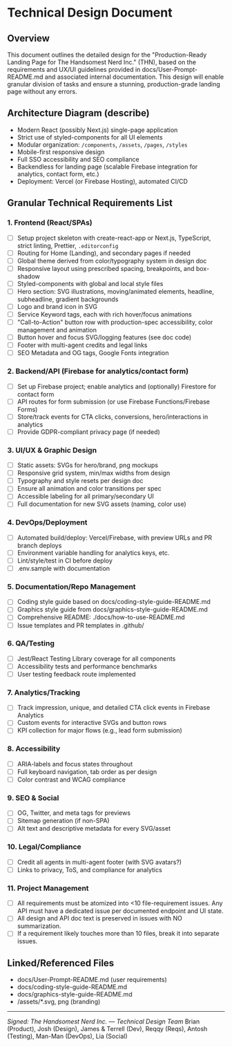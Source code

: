 # Technical Design Document

## Overview
This document outlines the detailed design for the "Production-Ready Landing Page for The Handsomest Nerd Inc." (THN), based on the requirements and UX/UI guidelines provided in docs/User-Prompt-README.md and associated internal documentation. This design will enable granular division of tasks and ensure a stunning, production-grade landing page without any errors.

## Architecture Diagram (describe)
- Modern React (possibly Next.js) single-page application
- Strict use of styled-components for all UI elements
- Modular organization: `/components`, `/assets`, `/pages`, `/styles`
- Mobile-first responsive design
- Full SSO accessibility and SEO compliance
- Backendless for landing page (scalable Firebase integration for analytics, contact form, etc.)
- Deployment: Vercel (or Firebase Hosting), automated CI/CD

## Granular Technical Requirements List
### 1. Frontend (React/SPAs)
- [ ] Setup project skeleton with create-react-app or Next.js, TypeScript, strict linting, Prettier, `.editorconfig`
- [ ] Routing for Home (Landing), and secondary pages if needed
- [ ] Global theme derived from color/typography system in design doc
- [ ] Responsive layout using prescribed spacing, breakpoints, and box-shadow
- [ ] Styled-components with global and local style files
- [ ] Hero section: SVG illustrations, moving/animated elements, headline, subheadline, gradient backgrounds
- [ ] Logo and brand icon in SVG
- [ ] Service Keyword tags, each with rich hover/focus animations
- [ ] "Call-to-Action" button row with production-spec accessibility, color management and animation
- [ ] Button hover and focus SVG/logging features (see doc code)
- [ ] Footer with multi-agent credits and legal links
- [ ] SEO Metadata and OG tags, Google Fonts integration

### 2. Backend/API (Firebase for analytics/contact form)
- [ ] Set up Firebase project; enable analytics and (optionally) Firestore for contact form
- [ ] API routes for form submission (or use Firebase Functions/Firebase Forms)
- [ ] Store/track events for CTA clicks, conversions, hero/interactions in analytics
- [ ] Provide GDPR-compliant privacy page (if needed)

### 3. UI/UX & Graphic Design
- [ ] Static assets: SVGs for hero/brand, png mockups
- [ ] Responsive grid system, min/max widths from design
- [ ] Typography and style resets per design doc
- [ ] Ensure all animation and color transitions per spec
- [ ] Accessible labeling for all primary/secondary UI
- [ ] Full documentation for new SVG assets (naming, color use)

### 4. DevOps/Deployment
- [ ] Automated build/deploy: Vercel/Firebase, with preview URLs and PR branch deploys
- [ ] Environment variable handling for analytics keys, etc.
- [ ] Lint/style/test in CI before deploy
- [ ] .env.sample with documentation

### 5. Documentation/Repo Management
- [ ] Coding style guide based on docs/coding-style-guide-README.md
- [ ] Graphics style guide from docs/graphics-style-guide-README.md
- [ ] Comprehensive README: ./docs/how-to-use-README.md
- [ ] Issue templates and PR templates in .github/

### 6. QA/Testing
- [ ] Jest/React Testing Library coverage for all components
- [ ] Accessibility tests and performance benchmarks
- [ ] User testing feedback route implemented

### 7. Analytics/Tracking
- [ ] Track impression, unique, and detailed CTA click events in Firebase Analytics
- [ ] Custom events for interactive SVGs and button rows
- [ ] KPI collection for major flows (e.g., lead form submission)

### 8. Accessibility
- [ ] ARIA-labels and focus states throughout
- [ ] Full keyboard navigation, tab order as per design
- [ ] Color contrast and WCAG compliance

### 9. SEO & Social
- [ ] OG, Twitter, and meta tags for previews
- [ ] Sitemap generation (if non-SPA)
- [ ] Alt text and descriptive metadata for every SVG/asset

### 10. Legal/Compliance
- [ ] Credit all agents in multi-agent footer (with SVG avatars?)
- [ ] Links to privacy, ToS, and compliance for analytics

### 11. Project Management
- [ ] All requirements must be atomized into <10 file-requirement issues. Any API must have a dedicated issue per documented endpoint and UI state.
- [ ] All design and API doc text is preserved in issues with NO summarization.
- [ ] If a requirement likely touches more than 10 files, break it into separate issues.

## Linked/Referenced Files
- docs/User-Prompt-README.md (user requirements)
- docs/coding-style-guide-README.md
- docs/graphics-style-guide-README.md
- /assets/*.svg, png (branding)

---
_Signed: The Handsomest Nerd Inc. — Technical Design Team_
Brian (Product), Josh (Design), James & Terrell (Dev), Reqqy (Reqs), Antosh (Testing), Man-Man (DevOps), Lia (Social)
